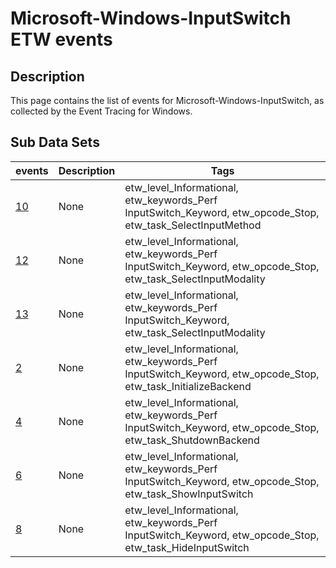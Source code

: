 # Microsoft-Windows-InputSwitch ETW events

## Description
This page contains the list of events for Microsoft-Windows-InputSwitch, as collected by the Event Tracing for Windows.

## Sub Data Sets
|events|Description|Tags|
|---|---|---|
|[10](events/event-10.md)|None|etw_level_Informational, etw_keywords_Perf InputSwitch_Keyword, etw_opcode_Stop, etw_task_SelectInputMethod|
|[12](events/event-12.md)|None|etw_level_Informational, etw_keywords_Perf InputSwitch_Keyword, etw_opcode_Stop, etw_task_SelectInputModality|
|[13](events/event-13.md)|None|etw_level_Informational, etw_keywords_Perf InputSwitch_Keyword, etw_task_SelectInputModality|
|[2](events/event-2.md)|None|etw_level_Informational, etw_keywords_Perf InputSwitch_Keyword, etw_opcode_Stop, etw_task_InitializeBackend|
|[4](events/event-4.md)|None|etw_level_Informational, etw_keywords_Perf InputSwitch_Keyword, etw_opcode_Stop, etw_task_ShutdownBackend|
|[6](events/event-6.md)|None|etw_level_Informational, etw_keywords_Perf InputSwitch_Keyword, etw_opcode_Stop, etw_task_ShowInputSwitch|
|[8](events/event-8.md)|None|etw_level_Informational, etw_keywords_Perf InputSwitch_Keyword, etw_opcode_Stop, etw_task_HideInputSwitch|
